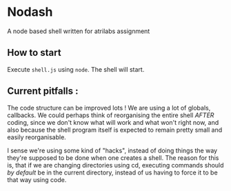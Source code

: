 # Nodash

A node based shell written for atrilabs assignment

## How to start

Execute `shell.js` using `node`. The shell will start. 

## Current pitfalls : 

The code structure can be improved lots ! We are using a lot of globals, callbacks. We could perhaps
think of reorganising the entire shell _AFTER_ coding, since we don't know what will work and what
won't right now, and also because the shell program itself is expected to remain pretty small and
easily reorganisable. 

I sense we're using some kind of "hacks", instead of doing things the way they're supposed to be done
when one creates a shell. The reason for this is, that if we are changing directories using cd, executing commands should _by default_ be in the current directory, instead of us having to force it to be that way using code. 